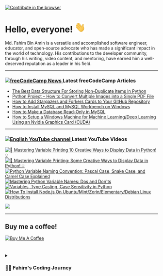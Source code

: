 [![Contribute in the browser](https://gitpod.io/button/open-in-gitpod.svg)](https://gitpod.io/#https://github.com/FahimFBA/FahimFBA)

# Hello, everyone! <img src="./img/wave.gif" width="35px" height= "35px">

Md. Fahim Bin Amin is a versatile and accomplished software engineer, educator, and open-source advocate who has made a significant impact in the world of technology. His contributions to the developer community, through his writing, video content, and mentoring, have earned him a well-deserved reputation as a leader in his field.

---
### <a href="https://www.freecodecamp.org/news/author/fahimbinamin/"><img src="https://github.com/selenium-cucumber/selenium-cucumber-java/assets/64195132/1554283d-c054-47ef-bbf0-d31bf367dba7" title="freeCodeCamp Article" alt="freeCodeCamp News" width="35"/> </a>Latest freeCodeCamp Articles
* [The Best Data Structure For Storing Non-Duplicate Items In Python](https://www.freecodecamp.org/news/the-best-data-structure-for-storing-non-duplicate-items-in-python/)
* [Python Project – How to Convert Multiple Images into a Single PDF File](https://www.freecodecamp.org/news/convert-multiple-images-into-a-single-pdf-file-with-python/)
* [How to Add Stargazers and Forkers Cards to Your GitHub Repository](https://www.freecodecamp.org/news/how-to-add-stargzers-and-forkers-to-your-github-repository/)
* [How to Install MySQL and MySQL Workbench on Windows](https://www.freecodecamp.org/news/how-to-install-mysql-workbench-on-windows/)
* [How to Make a Database Read-Only in MySQL](https://www.freecodecamp.org/news/how-to-make-a-database-read-only-in-mysql/)
* [How to Setup a Windows Machine for Machine Learning/Deep Learning Using an Nvidia Graphics Card (CUDA)](https://www.freecodecamp.org/news/how-to-setup-windows-machine-for-ml-dl-using-nvidia-graphics-card-cuda/)
---

### <a href="https://www.youtube.com/@FahimAmin?sub_confirmation=1"><img src="https://cdn.worldvectorlogo.com/logos/youtube-icon.svg" title="English YouTube channel" alt="English YouTube channel" width="30"/> </a>Latest YouTube Videos

<!-- BEGIN YOUTUBE-CARDS -->
[![🚀 Mastering Variable Printing 10 Creative Ways to Display Data in Python! 💡](https://ytcards.demolab.com/?id=zwR15WvZ3nQ&title=%F0%9F%9A%80+Mastering+Variable+Printing+10+Creative+Ways+to+Display+Data+in+Python%21+%F0%9F%92%A1&lang=en&timestamp=1699173571&background_color=%230d1117&title_color=%23ffffff&stats_color=%23dedede&max_title_lines=1&width=250&border_radius=5&duration=2011 "🚀 Mastering Variable Printing 10 Creative Ways to Display Data in Python! 💡")](https://www.youtube.com/watch?v=zwR15WvZ3nQ)
[![🚀 Mastering Variable Printing: Some Creative Ways to Display Data in Python! 💡](https://ytcards.demolab.com/?id=sjRdYlBEa1w&title=%F0%9F%9A%80+Mastering+Variable+Printing%3A+Some+Creative+Ways+to+Display+Data+in+Python%21+%F0%9F%92%A1&lang=en&timestamp=1698820669&background_color=%230d1117&title_color=%23ffffff&stats_color=%23dedede&max_title_lines=1&width=250&border_radius=5&duration=790 "🚀 Mastering Variable Printing: Some Creative Ways to Display Data in Python! 💡")](https://www.youtube.com/watch?v=sjRdYlBEa1w)
[![Python Variable Naming Convention: Pascal Case, Snake Case, and Camel Case Explained](https://ytcards.demolab.com/?id=bHQ3w4tNaSI&title=Python+Variable+Naming+Convention%3A+Pascal+Case%2C+Snake+Case%2C+and+Camel+Case+Explained&lang=en&timestamp=1698726387&background_color=%230d1117&title_color=%23ffffff&stats_color=%23dedede&max_title_lines=1&width=250&border_radius=5&duration=331 "Python Variable Naming Convention: Pascal Case, Snake Case, and Camel Case Explained")](https://www.youtube.com/watch?v=bHQ3w4tNaSI)
[![Mastering Python Variable Names: Dos and Don'ts](https://ytcards.demolab.com/?id=VC8iYb07ft0&title=Mastering+Python+Variable+Names%3A+Dos+and+Don%27ts&lang=en&timestamp=1698422424&background_color=%230d1117&title_color=%23ffffff&stats_color=%23dedede&max_title_lines=1&width=250&border_radius=5&duration=401 "Mastering Python Variable Names: Dos and Don'ts")](https://www.youtube.com/watch?v=VC8iYb07ft0)
[![Variables, Type Casting, Case Sensitivity in Python](https://ytcards.demolab.com/?id=d8RjIteBqYs&title=Variables%2C+Type+Casting%2C+Case+Sensitivity+in+Python&lang=en&timestamp=1698030580&background_color=%230d1117&title_color=%23ffffff&stats_color=%23dedede&max_title_lines=1&width=250&border_radius=5&duration=608 "Variables, Type Casting, Case Sensitivity in Python")](https://www.youtube.com/watch?v=d8RjIteBqYs)
[![How To Install Node.js On Ubuntu/Mint/Zorin/Elementary/Debian Linux Distributions](https://ytcards.demolab.com/?id=g4Enhyn1o-4&title=How+To+Install+Node.js+On+Ubuntu%2FMint%2FZorin%2FElementary%2FDebian+Linux+Distributions&lang=en&timestamp=1697809501&background_color=%230d1117&title_color=%23ffffff&stats_color=%23dedede&max_title_lines=1&width=250&border_radius=5&duration=712 "How To Install Node.js On Ubuntu/Mint/Zorin/Elementary/Debian Linux Distributions")](https://www.youtube.com/watch?v=g4Enhyn1o-4)
<!-- END YOUTUBE-CARDS -->

[<img src="https://custom-icon-badges.demolab.com/badge/-Subscribe%20For%20More-red?style=for-the-badge&logo=video&logoColor=white"/>](https://www.youtube.com/@FahimAmin?sub_confirmation=1)

<hr>

## Buy me a coffee!

<a href="https://www.buymeacoffee.com/fahimbinamin" target="_blank"><img src="https://cdn.buymeacoffee.com/buttons/v2/default-green.png" alt="Buy Me A Coffee" style="height: 60px !important;width: 217px !important;" ></a>

#

<details>
 <summary><h3>👨‍💻 Fahim's Coding Journey</h3></summary>

It's **Md. Fahim Bin Amin**, author [@freeCodeCamp](https://www.freecodecamp.org/news/author/fahimbinamin/), open-source contributor. I am also a contributor to [Microsoft](https://www.microsoft.com/en-us/) Research Investigation to OSS. Currently, I am working actively on the official [freeCodeCamp](https://www.freecodecamp.org/) Bengali team as a volunteer {🎉 I am the 3rd Bangladeshi and the first and the only student from my university, [United International University](https://www.uiu.ac.bd/), who got this opportunity to work with the official team of freeCodeCamp 😋}.

Basically, I like to work with Python, Java, C, C++, Markdown and so on. You can check my **blog site** [here](https://blog.fahimbinamin.com/).

I like to teach others about programming and technical stuff. I have [a Brand YouTube channel](https://www.youtube.com/@FahimAmin) where I teach programming and technical stuff regularly.

I also write articles frequently on various well-known platforms. Among those, [freeCodeCamp English](https://www.freecodecamp.org/news/author/fahimbinamin/), [freeCodeCamp Bengali](https://www.freecodecamp.org/bengali/news/author/fahimbinamin/), [Dev.to](https://dev.to/fahimfba) and [Hashnode](https://hashnode.com/@FahimFBA) are my most favourite platforms. 😊

[website]: https://fahimbinamin.com/
[youtube]: https://www.youtube.com/@FahimAmin

</summary>
</details>
